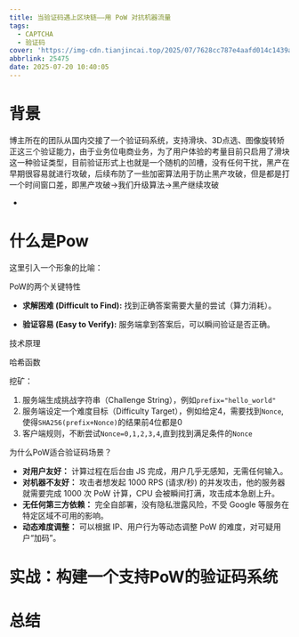 ```yaml
---
title: 当验证码遇上区块链——用 PoW 对抗机器流量
tags:
  - CAPTCHA
  - 验证码
cover: 'https://img-cdn.tianjincai.top/2025/07/7628cc787e4aafd014c1439a660d005f.png'
abbrlink: 25475
date: 2025-07-20 10:40:05
---
```


# 背景

博主所在的团队从国内交接了一个验证码系统，支持滑块、3D点选、图像旋转矫正这三个验证能力，由于业务位电商业务，为了用户体验的考量目前只启用了滑块这一种验证类型，目前验证形式上也就是一个随机的凹槽，没有任何干扰，黑产在早期很容易就进行攻破，后续布防了一些加密算法用于防止黑产攻破，但是都是打一个时间窗口差，即黑产攻破->我们升级算法->黑产继续攻破

- 





# 什么是Pow

这里引入一个形象的比喻：



PoW的两个关键特性

- **求解困难 (Difficult to Find):** 找到正确答案需要大量的尝试（算力消耗）。

- **验证容易 (Easy to Verify):** 服务端拿到答案后，可以瞬间验证是否正确。

技术原理

哈希函数

挖矿：

1. 服务端生成挑战字符串（Challenge String），例如`prefix="hello_world"`
2. 服务端设定一个难度目标（Difficulty Target），例如给定4，需要找到`Nonce`,使得`SHA256(prefix+Nonce)`的结果前4位都是0
3. 客户端规则，不断尝试`Nonce=0,1,2,3,4`,直到找到满足条件的`Nonce`

为什么PoW适合验证码场景？

- **对用户友好：** 计算过程在后台由 JS 完成，用户几乎无感知，无需任何输入。
- **对机器不友好：** 攻击者想发起 1000 RPS (请求/秒) 的并发攻击，他的服务器就需要完成 1000 次 PoW 计算，CPU 会被瞬间打满，攻击成本急剧上升。
- **无任何第三方依赖：** 完全自部署，没有隐私泄露风险，不受 Google 等服务在特定区域不可用的影响。
- **动态难度调整：** 可以根据 IP、用户行为等动态调整 PoW 的难度，对可疑用户“加码”。

# 实战：构建一个支持PoW的验证码系统





# 总结

